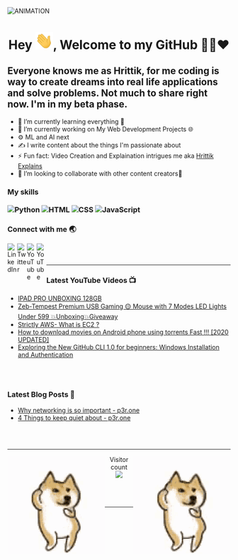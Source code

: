 <img  alt="ANIMATION" src="abcd.gif"></img>


### 
<h1 align="center">Hey <img src="Hi.gif" width="40px" />, Welcome to my GitHub 👨‍💻❤️</h1>

## Everyone knows me as Hrittik, for me coding is way to create dreams into real life applications and solve problems. Not much to share right now. I'm in my beta phase. 

<ul>
    <li>🌱 I’m currently learning everything 🤣 </li>
    <li>🔭 I’m currently working on My Web Development Projects 🌐</li>
    <li>⚙ ML and AI next</li>
    <li>✍ I write content about the things I'm passionate about </li>
    <li>⚡ Fun fact: Video Creation and Explaination intrigues me aka <a href="https://www.youtube.com/hrittikexplains/">Hrittik Explains</a></li>
    <li>👯 I’m looking to collaborate with other content creators🤩</li>
</ul>


### My skills <br/> <br/> ![Python](https://img.shields.io/badge/-Python-0077B5?style=flat&logoColor=white&logo=python) ![HTML](https://img.shields.io/badge/-HTML-ff0d00?style=flat&logoColor=white&logo=html5) ![CSS](https://img.shields.io/badge/-CSS-196eff?style=flat&logoColor=white&logo=css3) ![JavaScript](https://img.shields.io/badge/-JavaScript-ffdd19?style=flat&logoColor=white&logo=javascript)


### Connect with me 🌏

[<img align="left" alt=" LinkedIn" width="22px" src="https://cdn.jsdelivr.net/npm/simple-icons@v3/icons/linkedin.svg" />][linkedin]
[<img align="left" alt=" Twitter" width="22px" src="https://cdn.jsdelivr.net/npm/simple-icons@v3/icons/twitter.svg" />][twitter]
[<img align="left" alt=" YouTube" width="22px" src="https://cdn.jsdelivr.net/npm/simple-icons@v3/icons/youtube.svg" />][youtube]
[<img align="left" alt=" YouTube" width="22px" src="https://cdn.jsdelivr.net/npm/simple-icons@v3/icons/facebook.svg" />][facebook]
<br />
<br />

---

### Latest YouTube Videos 📺
<!-- YOUTUBE:START -->
- [IPAD PRO UNBOXING 128GB](https://www.youtube.com/watch?v=8EXTPAH3nRw)
- [Zeb-Tempest Premium USB Gaming 🟡 Mouse with 7 Modes LED Lights Under 599 💥Unboxing💥Giveaway](https://www.youtube.com/watch?v=3VpeUxVux-Y)
- [Strictly AWS- What is EC2 ?](https://www.youtube.com/watch?v=--4rJbUREEg)
- [How to download movies on Android phone using torrents Fast !!! [2020 UPDATED]](https://www.youtube.com/watch?v=TY_Q-fSvmH8)
- [Exploring the New GitHub CLI 1.0 for beginners: Windows Installation and Authentication](https://www.youtube.com/watch?v=4ys_9tjgTbM)
<!-- YOUTUBE:END -->



<br />
<br />


### Latest Blog Posts 📝
- [Why networking is so important - p3r.one ](https://www.p3r.one/why-networking-is-so-important/)
- [4 Things to keep quiet about - p3r.one ](https://www.p3r.one/4-things-to-keep-quiet-about/)

<!-- []() -->
<br />
<br />

---
<img align="left" alt="Dog" width="" src="tenor.gif" />
<img align="right" alt="Dog" width="" src="tenor.gif" />
<p align="center"> 
  Visitor count<br>
  <img src="https://profile-counter.glitch.me/hritikhere/count.svg" />
</p>

<br />
<br />

---


[twitter]: https://twitter.com/hrittikhere
[youtube]: https://youtube.com/hrittikexplains
[linkedin]: https://linkedin.com/in/hrittikhere
[facebook]: https://facebook.com/hrittikhere


<!-- Hope you Have a Nice Day -->

